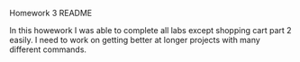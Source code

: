 Homework 3 README

In this howework I was able to complete all labs except shopping cart part 2 easily.
I need to work on getting better at longer projects with many different commands. 
